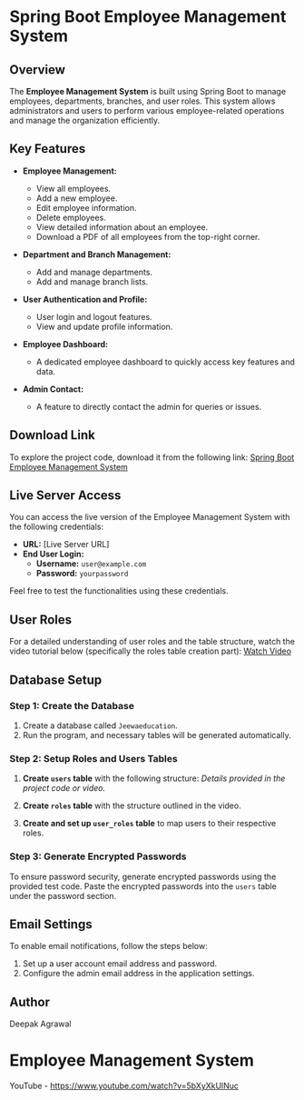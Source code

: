 # Spring Boot Employee Management System

## Overview
The **Employee Management System** is built using Spring Boot to manage employees, departments, branches, and user roles. This system allows administrators and users to perform various employee-related operations and manage the organization efficiently.

## Key Features
- **Employee Management:**
  - View all employees.
  - Add a new employee.
  - Edit employee information.
  - Delete employees.
  - View detailed information about an employee.
  - Download a PDF of all employees from the top-right corner.

- **Department and Branch Management:**
  - Add and manage departments.
  - Add and manage branch lists.

- **User Authentication and Profile:**
  - User login and logout features.
  - View and update profile information.

- **Employee Dashboard:**
  - A dedicated employee dashboard to quickly access key features and data.

- **Admin Contact:**
  - A feature to directly contact the admin for queries or issues.

## Download Link
To explore the project code, download it from the following link:
[Spring Boot Employee Management System](https://github.com/Ashaxn/Spring-Boot-Employee-Management-System)

## Live Server Access
You can access the live version of the Employee Management System with the following credentials:

- **URL:** [Live Server URL]
- **End User Login:**
  - **Username:** `user@example.com`
  - **Password:** `yourpassword`

Feel free to test the functionalities using these credentials.

## User Roles
For a detailed understanding of user roles and the table structure, watch the video tutorial below (specifically the roles table creation part):
[Watch Video](https://www.youtube.com/watch?v=i21h6ThUiWc&ab_channel=CodeJava)

## Database Setup
### Step 1: Create the Database
1. Create a database called `Jeewaeducation`.
2. Run the program, and necessary tables will be generated automatically.

### Step 2: Setup Roles and Users Tables
1. **Create `users` table** with the following structure:
   _Details provided in the project code or video._
   
2. **Create `roles` table** with the structure outlined in the video.

3. **Create and set up `user_roles` table** to map users to their respective roles.

### Step 3: Generate Encrypted Passwords
To ensure password security, generate encrypted passwords using the provided test code. Paste the encrypted passwords into the `users` table under the password section.

## Email Settings
To enable email notifications, follow the steps below:
1. Set up a user account email address and password.
2. Configure the admin email address in the application settings.

## Author
Deepak Agrawal



# Employee Management System

YouTube - https://www.youtube.com/watch?v=5bXyXkUlNuc



